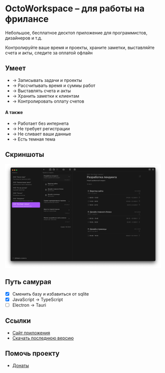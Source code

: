 # OctoWorkspace – для работы на фрилансе
Небольшое, бесплатное десктоп приложение для программистов, дизайнеров и т.д.

Контролируйте ваше время и проекты, храните заметки, выставляйте счета и акты, следите за оплатой офлайн

## Умеет
* → Записывать задачи и проекты
* → Рассчитывать время и суммы работ
* → Выставлять счета и акты
* → Хранить заметки к клиентам
* → Контролировать оплату счетов

#### А также
* → Работает без интернета
* → Не требует регистрации
* → Не сливает ваши данные
* → Есть темная тема

## Скриншоты
![Screenshot](https://raw.githubusercontent.com/uonick/octo-workspace/main/screenshot.webp)



## Путь самурая
- [x] Сменить базу и избавиться от sqlite
- [x] JavaScript → TypeScript
- [ ] Electron → Tauri

## Ссылки
* [Сайт приложения](https://octows.ru)
* [Скачать последнюю версию](https://github.com/uonick/octo-workspace/releases)

## Помочь проекту
* [Донаты​](https://yoomoney.ru/to/41001118331472)
